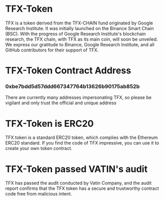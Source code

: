 # TFX-Token
TFX is a token derived from the TFX-CHAIN fund originated by Google Research Institute. It was initially launched on the Binance Smart Chain (BSC). With the progress of Google Research Institute's blockchain research, the TFX chain, with TFX as its main coin, will soon be unveiled. We express our gratitude to Binance, Google Research Institute, and all GitHub contributors for their support of TFX.
# TFX-Token Contract Address
### 0xbe7bdd5d57ddd667347764b13626b90175ab852b
There are currently many addresses impersonating TFX, so please be vigilant and only trust the official and unique address
# TFX-Token is ERC20
TFX token is a standard ERC20 token, which complies with the Ethereum ERC20 standard. If you find the code of TFX impressive, you can use it to create your own token contract.
# TFX-Token passed VATIN's audit
TFX has passed the audit conducted by Vatin Company, and the audit report confirms that the TFX token has a secure and trustworthy contract code free from malicious intent.
